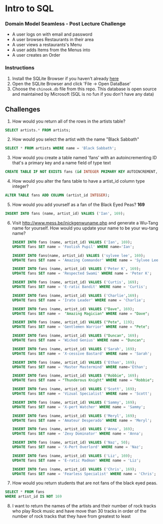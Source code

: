 # Intro to SQL

### Domain Model Seamless - Post Lecture Challenge

+ A user logs on with email and password
+ A user browses Restaurants in their area
+ A user views a restaurants's Menu
+ A user adds Items from the Menus into
+ A user creates an Order

### Instructions 

1. Install the SQLite Browser if you haven't already [here](http://sqlitebrowser.org/)
2. Open the SQLite Browser and click 'File -> Open DataBase'
3. Choose the `chinook.db` file from this repo. This database is open source and maintained by Microsoft (SQL is no fun if you don't have any data)

## Challenges

1. How would you return all of the rows in the artists table?
  ```SQL
  SELECT artists.* FROM artists;
  ```
2. How would you select the artist with the name "Black Sabbath"
  ```SQL
  SELECT * FROM artists WHERE name = 'Black Sabbath';
  ```
3. How would you create a table named 'fans' with an autoincrementing ID that's a primary key and a name field of type text

  ```sql
  CREATE TABLE IF NOT EXISTS fans (id INTEGER PRIMARY KEY AUTOINCREMENT, name TEXT );
  ```

4. How would you alter the fans table to have a artist_id column type integer?

  ```sql
  ALTER TABLE fans ADD COLUMN (artist_id INTEGER);
  ```
5. How would you add yourself as a fan of the Black Eyed Peas? **169**
  ```sql
  INSERT INTO fans (name, artist_id) VALUES ('Ian', 169);
  ```

6. Visit http://www.mess.be/inickgenwuname.php and generate a Wu-Tang name for yourself. How would you update your name to be your wu-tang name?
   ```sql
   INSERT INTO fans (name, artist_id) VALUES ('Ian', 169);
   UPDATE fans SET name = 'Foolish Pupil' WHERE name='Ian';

   INSERT INTO fans(name, artist_id) VALUES ('sylvee lee', 169);
   UPDATE fans SET name = 'Amazing Commander' WHERE name = 'Sylvee Lee';

   INSERT INTO fans (name, artist_id) VALUES ('Peter K', 169);
   UPDATE fans SET name = 'Respected Swami' WHERE name = 'Peter K';

   INSERT INTO fans (name, artist_id) VALUES ('Curtis', 169);
   UPDATE fans SET name = 'E-ratic Bandit' WHERE name = 'Curtis';

   INSERT INTO fans (name, artist_id) VALUES ('Charlie',169);
   UPDATE fans SET name = 'Irate Leader' WHERE name = 'Charlie';

   INSERT INTO fans (name, artist_id) VALUES ("Dave", 169);
   UPDATE fans SET name =  "Amazing Magician" WHERE name = "Dave";

   INSERT INTO fans (name, artist_id) VALUES ("Pete", 119);
   UPDATE fans SET name = 'Gentlemen Warrior' WHERE name = "Pete";

   INSERT INTO fans (name, artist_id) VALUES ("Duncan", 169);
   UPDATE fans SET name = 'Wicked Genius' WHERE name = "Duncan";

   INSERT INTO fans (name, artist_id) VALUES ('Sarah', 169);
   UPDATE fans SET name = 'X-cessive Bastard' WHERE name = 'Sarah';

   INSERT INTO fans (name, artist_id) VALUES ('Ethan', 169);
   UPDATE fans SET name = 'Master Mastermind' WHERE name='Ethan';

   INSERT INTO fans (name, artist_id) VALUES ("Robbie", 169);
   UPDATE fans SET name = "Thunderous Knight" WHERE name = "Robbie";

   INSERT INTO fans (name, artist_id) VALUES ('Scott', 169);
   UPDATE fans SET name = 'Vizual Specialist' WHERE name = 'Scott';

   INSERT INTO fans (name, artist_id) VALUES ('Sammy', 169);
   UPDATE fans SET name = 'X-pert Watcher' WHERE name = 'Sammy';

   INSERT INTO fans (name, artist_id) VALUES ('Meryl', 169);
   UPDATE fans SET name = 'Amateur Desperado' WHERE name = 'Meryl';

   INSERT INTO fans (name, artist_id) VALUES ('Anna', 169);
   UPDATE fans SET name = 'Zexy Dominator' WHERE name = 'Anna';

   INSERT INTO fans (name, artist_id) VALUES ('Naz', 50);
   UPDATE fans SET name = 'X-Pert Overlord' WHERE name = 'Naz';

   INSERT INTO fans (name, artist_id) VALUES ('Liz', 169);
   UPDATE fans SET name = 'E-ratic Madman' WHERE name = 'Liz';

   INSERT INTO fans (name, artist_id) VALUES ('Chris', 169);
   UPDATE fans SET name = 'Fearless Specialist' WHERE name = 'Chris';

   ```

7. How would you return students that are not fans of the black eyed peas.
  ```sql
  SELECT * FROM fans
  WHERE artist_id IS NOT 169
  ```


8. I want to return the names of the artists and their number of rock tracks
 who play Rock music
and have move than 30 tracks in order of the number of rock tracks that they have
from greatest to least
